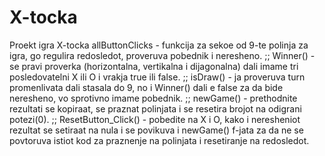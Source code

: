 # X-tocka
Proekt igra X-tocka 
allButtonClicks - funkcija za sekoe od 9-te polinja za igra, go regulira redosledot, proveruva pobednik i neresheno. ;; 
Winner() - se pravi proverka (horizontalna, vertikalna i dijagonalna) dali imame tri posledovatelni X ili O i vrakja true ili false. ;; 
isDraw() - ja proveruva turn promenlivata dali stasala do 9, no i Winner() dali e false za da bide neresheno, vo sprotivno imame pobednik. ;; 
newGame() - prethodnite rezultati se kopiraat, se praznat polinjata i se resetira brojot na odigrani potezi(0). ;; 
ResetButton_Click() - pobedite na X i O, kako i neresheniot rezultat se setiraat na nula i se povikuva i newGame() f-jata za da ne se povtoruva istiot kod za praznenje na polinjata i resetiranje na redosledot.
